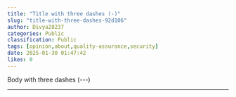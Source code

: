 ```yaml
---
title: "Title with three dashes (-)"
slug: "title-with-three-dashes-92d106"
author: Divya28237
categories: Public
classification: Public
tags: [opinion,about,quality-assurance,security]
date: 2025-01-30 01:47:42 
likes: 0
---
```


Body with three dashes (---) 

-------------------------------------------------------------------------------------